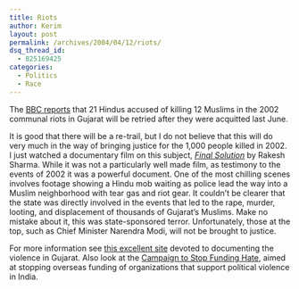 ```yaml
---
title: Riots
author: Kerim
layout: post
permalink: /archives/2004/04/12/riots/
dsq_thread_id:
  - 825169425
categories:
  - Politics
  - Race
---
```

The <a href="http://news.bbc.co.uk/1/hi/world/south_asia/3619079.stm" onclick="_gaq.push(['_trackEvent', 'outbound-article', 'http://news.bbc.co.uk/1/hi/world/south_asia/3619079.stm', 'BBC reports']);" >BBC reports</a> that 21 Hindus accused of killing 12 Muslims in the 2002 communal riots in Gujarat will be retried after they were acquitted last June.

It is good that there will be a re-trail, but I do not believe that this will do very much in the way of bringing justice for the 1,000 people killed in 2002. I just watched a documentary film on this subject, *<a href="http://www.thirdi.org/~ny/events_mar04_finalsol.html" onclick="_gaq.push(['_trackEvent', 'outbound-article', 'http://www.thirdi.org/~ny/events_mar04_finalsol.html', 'Final Solution']);" >Final Solution</a>* by Rakesh Sharma. While it was not a particularly well made film, as testimony to the events of 2002 it was a powerful document. One of the most chilling scenes involves footage showing a Hindu mob waiting as police lead the way into a Muslim neighborhood with tear gas and riot gear. It couldn&#8217;t be clearer that the state was directly involved in the events that led to the rape, murder, looting, and displacement of thousands of Gujarat&#8217;s Muslims. Make no mistake about it, this was state-sponsored terror. Unfortunately, those at the top, such as Chief Minister Narendra Modi, will not be brought to justice.

For more information see <a href="http://www.onlinevolunteers.org/index.htm" onclick="_gaq.push(['_trackEvent', 'outbound-article', 'http://www.onlinevolunteers.org/index.htm', 'this excellent site']);" >this excellent site</a> devoted to documenting the violence in Gujarat. Also look at the <a href="http://stopfundinghate.org/resources/" onclick="_gaq.push(['_trackEvent', 'outbound-article', 'http://stopfundinghate.org/resources/', 'Campaign to Stop Funding Hate']);" >Campaign to Stop Funding Hate</a>, aimed at stopping overseas funding of organizations that support political violence in India.

